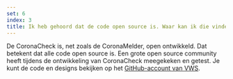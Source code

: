 ```yaml
---
set: 6
index: 3 
title: Ik heb gehoord dat de code open source is. Waar kan ik die vinden?
---
```

De CoronaCheck is, net zoals de CoronaMelder, open ontwikkeld. Dat betekent dat alle code open source is. Een grote open source community heeft tijdens de ontwikkeling van CoronaCheck meegekeken en getest. Je kunt de code en designs bekijken op het [GitHub-account van VWS](https://github.com/minvws). 
